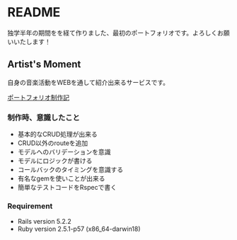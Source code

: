 # README

独学半年の期間をを経て作りました、最初のポートフォリオです。よろしくお願いいたします！


## Artist's Moment
自身の音楽活動をWEBを通して紹介出来るサービスです。


[ポートフォリオ制作記](https://ajk-blog.com/programming/portfolio_1)

### 制作時、意識したこと
- 基本的なCRUD処理が出来る
- CRUD以外のrouteを追加
- モデルへのバリデーションを意識
- モデルにロジックが書ける
- コールバックのタイミングを意識する
- 有名なgemを使いことが出来る
- 簡単なテストコードをRspecで書く

### Requirement
* Rails version             5.2.2
* Ruby version              2.5.1-p57 (x86_64-darwin18)

